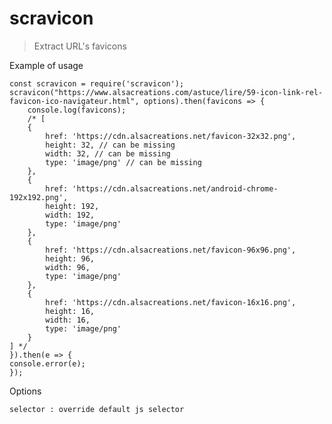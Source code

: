 

# scravicon

> Extract URL's favicons

Example of usage

    const scravicon = require('scravicon');
    scravicon("https://www.alsacreations.com/astuce/lire/59-icon-link-rel-favicon-ico-navigateur.html", options).then(favicons => {
        console.log(favicons);
        /* [
		{
			href: 'https://cdn.alsacreations.net/favicon-32x32.png',
			height: 32, // can be missing
			width: 32, // can be missing
			type: 'image/png' // can be missing
		},
		{
			href: 'https://cdn.alsacreations.net/android-chrome-192x192.png',
			height: 192,
			width: 192,
			type: 'image/png'
		},
		{
			href: 'https://cdn.alsacreations.net/favicon-96x96.png',
			height: 96,
			width: 96,
			type: 'image/png'
		},
		{
			href: 'https://cdn.alsacreations.net/favicon-16x16.png',
			height: 16,
			width: 16,
			type: 'image/png'
		}
	] */
    }).then(e => {
	console.error(e);
    });


Options

    selector : override default js selector

